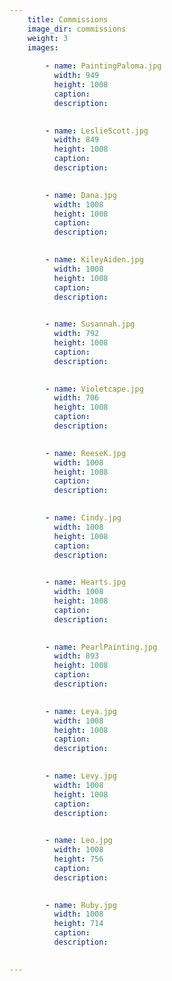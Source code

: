```yaml
---
    title: Commissions
    image_dir: commissions
    weight: 3 
    images:
        
        - name: PaintingPaloma.jpg
          width: 949
          height: 1008
          caption:
          description:

        
        - name: LeslieScott.jpg
          width: 849
          height: 1008
          caption:
          description:

        
        - name: Dana.jpg
          width: 1008
          height: 1008
          caption:
          description:

        
        - name: KileyAiden.jpg
          width: 1008
          height: 1008
          caption:
          description:

        
        - name: Susannah.jpg
          width: 792
          height: 1008
          caption:
          description:

        
        - name: Violetcape.jpg
          width: 706
          height: 1008
          caption:
          description:

        
        - name: ReeseK.jpg
          width: 1008
          height: 1008
          caption:
          description:

        
        - name: Cindy.jpg
          width: 1008
          height: 1008
          caption:
          description:

        
        - name: Hearts.jpg
          width: 1008
          height: 1008
          caption:
          description:

        
        - name: PearlPainting.jpg
          width: 893
          height: 1008
          caption:
          description:

        
        - name: Leya.jpg
          width: 1008
          height: 1008
          caption:
          description:

        
        - name: Levy.jpg
          width: 1008
          height: 1008
          caption:
          description:

        
        - name: Leo.jpg
          width: 1008
          height: 756
          caption:
          description:

        
        - name: Ruby.jpg
          width: 1008
          height: 714
          caption:
          description:

        
---
```

    